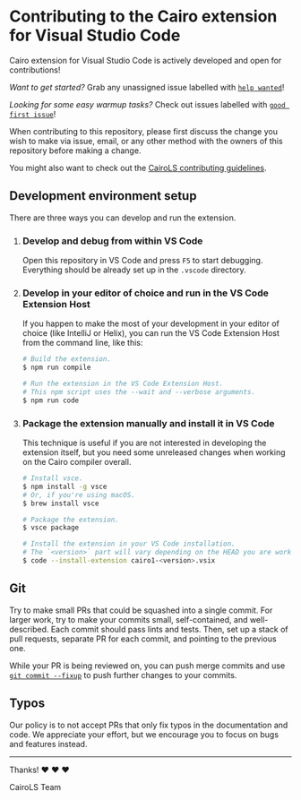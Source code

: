 # Contributing to the Cairo extension for Visual Studio Code

Cairo extension for Visual Studio Code is actively developed and open for contributions!

_Want to get started?_
Grab any unassigned issue labelled with [
`help wanted`](https://github.com/software-mansion/vscode-cairo/labels/help%20wanted)!

_Looking for some easy warmup tasks?_
Check out issues labelled with [
`good first issue`](https://github.com/software-mansion/vscode-cairo/labels/good%20first%20issue)!

When contributing to this repository, please first discuss the change you wish to make via issue,
email, or any other method with the owners of this repository before making a change.

You might also want to check out the
[CairoLS contributing guidelines](https://github.com/software-mansion/cairols/blob/main/CONTRIBUTING.md).

## Development environment setup

There are three ways you can develop and run the extension.

1. ### Develop and debug from within VS Code

   Open this repository in VS Code and press `F5` to start debugging.
   Everything should be already set up in the `.vscode` directory.

2. ### Develop in your editor of choice and run in the VS Code Extension Host

   If you happen to make the most of your development in your editor of choice (like IntelliJ or
   Helix), you can run the VS Code Extension Host from the command line, like this:

   ```sh
   # Build the extension.
   $ npm run compile

   # Run the extension in the VS Code Extension Host.
   # This npm script uses the --wait and --verbose arguments.
   $ npm run code
   ```

3. ### Package the extension manually and install it in VS Code

   This technique is useful if you are not interested in developing the extension itself,
   but you need some unreleased changes when working on the Cairo compiler overall.

   ```sh
   # Install vsce.
   $ npm install -g vsce
   # Or, if you're using macOS.
   $ brew install vsce

   # Package the extension.
   $ vsce package

   # Install the extension in your VS Code installation.
   # The `<version>` part will vary depending on the HEAD you are working on.
   $ code --install-extension cairo1-<version>.vsix
   ```

## Git

Try to make small PRs that could be squashed into a single commit.
For larger work, try to make your commits small, self-contained, and well-described.
Each commit should pass lints and tests.
Then, set up a stack of pull requests, separate PR for each commit, and pointing to the previous
one.

While your PR is being reviewed on, you can push merge commits and use [
`git commit --fixup`](https://git-scm.com/docs/git-commit/2.32.0#Documentation/git-commit.txt---fixupamendrewordltcommitgt)
to push further changes to your commits.

## Typos

Our policy is to not accept PRs that only fix typos in the documentation and code.
We appreciate your effort, but we encourage you to focus on bugs and features instead.

---

Thanks! ❤️ ❤️ ❤️

CairoLS Team
